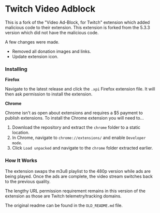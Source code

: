 # Twitch Video Adblock

This is a fork of the "Video Ad-Block, for Twitch" extension which added malicious code to their extension. This extension is forked from the 5.3.3 version which did not have the malicious code.

A few changes were made.

- Removed all donation images and links.
- Update extension icon.

### Installing

**Firefox**

Navigate to the latest release and click the `.xpi` Firefox extension file. It will then ask permission to install the extension.

**Chrome**

Chrome isn't as open about extensions and requires a $5 payment to publish extensions. To install the Chrome extension you will need to...

 1. Download the repository and extract the `chrome` folder to a static location.
 2. In Chrome, navigate to `chrome://extensions/` and enable `Developer mode`.
 3. Click `Load unpacked` and navigate to the `chrome` folder extracted earlier.

### How It Works

The extension swaps the m3u8 playlist to the 480p version while ads are being played. Once the ads are complete, the video stream switches back to the previous quality.

The lengthy URL permission requirement remains in this version of the extension as those are Twitch telemetry/tracking domains.

The original readme can be found in the `OLD_README.md` file.
